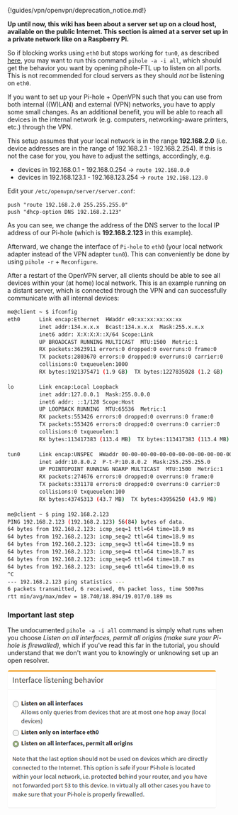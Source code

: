 {!guides/vpn/openvpn/deprecation_notice.md!}

**Up until now, this wiki has been about a server set up on a cloud host, available on the public Internet. This section is aimed at a server set up in a private network like on a Raspberry Pi.**

So if blocking works using `eth0` but stops working for `tun0`, as described [here](https://github.com/pi-hole/pi-hole/issues/1553), you may want to run this command `pihole -a -i all`, which should get the behavior you want by opening pihole-FTL up to listen on all ports. This is not recommended for cloud servers as they should _not_ be listening on `eth0`.

If you want to set up your Pi-hole + OpenVPN such that you can use from both internal ((W)LAN) and external (VPN) networks, you have to apply some small changes. As an additional benefit, you will be able to reach all devices in the internal network (e.g. computers, networking-aware printers, etc.) through the VPN.

This setup assumes that your local network is in the range **192.168.2.0** (i.e. device addresses are in the range of 192.168.2.1 - 192.168.2.254). If this is not the case for you, you have to adjust the settings, accordingly, e.g.

- devices in 192.168.0.1 - 192.168.0.254 -> `route 192.168.0.0`
- devices in 192.168.123.1 - 192.168.123.254 -> `route 192.168.123.0`

Edit your `/etc/openvpn/server/server.conf`:

```
push "route 192.168.2.0 255.255.255.0"
push "dhcp-option DNS 192.168.2.123"
```

As you can see, we change the address of the DNS server to the local IP address of our Pi-hole (which is **192.168.2.123** in this example).

Afterward, we change the interface of `Pi-hole` to `eth0` (your local network adapter instead of the VPN adapter `tun0`). This can conveniently be done by using `pihole -r` + `Reconfigure`.

After a restart of the OpenVPN server, all clients should be able to see all devices within your (at home) local network. This is an example running on a distant server, which is connected through the VPN and can successfully communicate with all internal devices:

```bash
me@client ~ $ ifconfig
eth0      Link encap:Ethernet  HWaddr e0:xx:xx:xx:xx:xx
          inet addr:134.x.x.x  Bcast:134.x.x.x  Mask:255.x.x.x
          inet6 addr: X:X:X:X::X/64 Scope:Link
          UP BROADCAST RUNNING MULTICAST  MTU:1500  Metric:1
          RX packets:3623911 errors:0 dropped:0 overruns:0 frame:0
          TX packets:2803670 errors:0 dropped:0 overruns:0 carrier:0
          collisions:0 txqueuelen:1000
          RX bytes:1921375471 (1.9 GB)  TX bytes:1227835028 (1.2 GB)

lo        Link encap:Local Loopback
          inet addr:127.0.0.1  Mask:255.0.0.0
          inet6 addr: ::1/128 Scope:Host
          UP LOOPBACK RUNNING  MTU:65536  Metric:1
          RX packets:553426 errors:0 dropped:0 overruns:0 frame:0
          TX packets:553426 errors:0 dropped:0 overruns:0 carrier:0
          collisions:0 txqueuelen:1
          RX bytes:113417383 (113.4 MB)  TX bytes:113417383 (113.4 MB)

tun0      Link encap:UNSPEC  HWaddr 00-00-00-00-00-00-00-00-00-00-00-00-00-00-00-00
          inet addr:10.8.0.2  P-t-P:10.8.0.2  Mask:255.255.255.0
          UP POINTOPOINT RUNNING NOARP MULTICAST  MTU:1500  Metric:1
          RX packets:274676 errors:0 dropped:0 overruns:0 frame:0
          TX packets:331178 errors:0 dropped:0 overruns:0 carrier:0
          collisions:0 txqueuelen:100
          RX bytes:43745313 (43.7 MB)  TX bytes:43956250 (43.9 MB)

me@client ~ $ ping 192.168.2.123
PING 192.168.2.123 (192.168.2.123) 56(84) bytes of data.
64 bytes from 192.168.2.123: icmp_seq=1 ttl=64 time=18.9 ms
64 bytes from 192.168.2.123: icmp_seq=2 ttl=64 time=18.9 ms
64 bytes from 192.168.2.123: icmp_seq=3 ttl=64 time=18.9 ms
64 bytes from 192.168.2.123: icmp_seq=4 ttl=64 time=18.7 ms
64 bytes from 192.168.2.123: icmp_seq=5 ttl=64 time=18.7 ms
64 bytes from 192.168.2.123: icmp_seq=6 ttl=64 time=19.0 ms
^C
--- 192.168.2.123 ping statistics ---
6 packets transmitted, 6 received, 0% packet loss, time 5007ms
rtt min/avg/max/mdev = 18.740/18.894/19.017/0.189 ms
```

### Important last step

The undocumented `pihole -a -i all` command is simply what runs when you choose _Listen on all interfaces, permit all origins (make sure your Pi-hole is firewalled)_, which if you've read this far in the tutorial, you should understand that we don't want you to knowingly or unknowing set up an open resolver.

![screenshot](listening-behavior.png)
